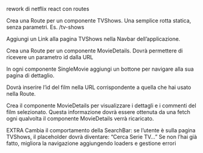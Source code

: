 rework di netflix react con routes

Crea una Route per un componente TVShows. Una semplice rotta statica, senza parametri. Es. /tv-shows

Aggiungi un Link alla pagina TVShows nella Navbar dell’applicazione.

Crea una Route per un componente MovieDetails. Dovrà permettere di ricevere un parametro id dalla URL

In ogni componente SingleMovie aggiungi un bottone per navigare alla sua pagina di dettaglio.

Dovrà inserire l’id del film nella URL corrispondente a quella che hai usato nella Route.

Crea il componente MovieDetails per visualizzare i dettagli e i commenti del film selezionato. Questa informazione dovrà essere ottenuta da una fetch ogni qualvolta il componente MovieDetails verrà ricaricato.

EXTRA
Cambia il comportamento della SearchBar: se l’utente è sulla pagina TVShows, il placeholder dovrà diventare: “Cerca Serie TV…”
Se non l’hai già fatto, migliora la navigazione aggiungendo loaders e gestione errori
